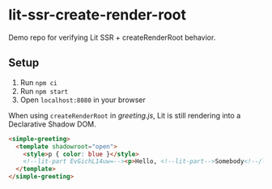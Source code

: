 # lit-ssr-create-render-root

Demo repo for verifying Lit SSR + createRenderRoot behavior.

## Setup

1. Run `npm ci`
1. Run `npm start`
1. Open `localhost:8080` in your browser

When using `createRenderRoot` in _greeting.js_, Lit is still rendering into a Declarative Shadow DOM.

```html
<simple-greeting>
  <template shadowroot="open">
    <style>p { color: blue }</style>
    <!--lit-part EvGichL14uw=--><p>Hello, <!--lit-part-->Somebody<!--/lit-part-->!</p><!--/lit-part-->
  </template>
</simple-greeting>
```
